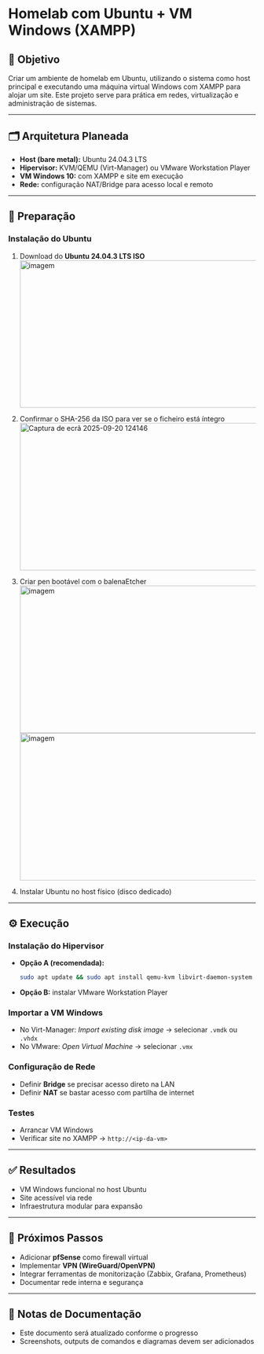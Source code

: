 # Homelab com Ubuntu + VM Windows (XAMPP)

## 📌 Objetivo

Criar um ambiente de homelab em Ubuntu, utilizando o sistema como host principal e executando uma máquina virtual Windows com XAMPP para alojar um site. Este projeto serve para prática em redes, virtualização e administração de sistemas.

---

## 🗂 Arquitetura Planeada

* **Host (bare metal):** Ubuntu 24.04.3 LTS
* **Hipervisor:** KVM/QEMU (Virt-Manager) ou VMware Workstation Player
* **VM Windows 10:** com XAMPP e site em execução
* **Rede:** configuração NAT/Bridge para acesso local e remoto

---

## 🔧 Preparação

### Instalação do Ubuntu

1. Download do **Ubuntu 24.04.3 LTS ISO**
   <img width="1000" height="300" alt="imagem" src="https://github.com/user-attachments/assets/a48f363b-f85b-4cb0-9dc1-65010b6e7c85" />

3. Confirmar o SHA-256 da ISO para ver se o ficheiro está íntegro
   <img width="1000" height="300" alt="Captura de ecrã 2025-09-20 124146" src="https://github.com/user-attachments/assets/44563947-1430-449d-929f-f4e918d640a0" />

4. Criar pen bootável com o balenaEtcher
   <img width="1000" height="300" alt="imagem" src="https://github.com/user-attachments/assets/2e7c188e-c2a9-4b2d-adc4-1fa88049cc79" />
   <img width="1000" height="300" alt="imagem" src="https://github.com/user-attachments/assets/2d98ca61-1a47-4397-aca2-828b4c80b5de" />


5. Instalar Ubuntu no host físico (disco dedicado)

---

## ⚙️ Execução

### Instalação do Hipervisor

* **Opção A (recomendada):**

  ```bash
  sudo apt update && sudo apt install qemu-kvm libvirt-daemon-system virt-manager -y
  ```
* **Opção B:** instalar VMware Workstation Player

### Importar a VM Windows

* No Virt-Manager: *Import existing disk image* → selecionar `.vmdk` ou `.vhdx`
* No VMware: *Open Virtual Machine* → selecionar `.vmx`

### Configuração de Rede

* Definir **Bridge** se precisar acesso direto na LAN
* Definir **NAT** se bastar acesso com partilha de internet

### Testes

* Arrancar VM Windows
* Verificar site no XAMPP → `http://<ip-da-vm>`

---

## ✅ Resultados

* VM Windows funcional no host Ubuntu
* Site acessível via rede
* Infraestrutura modular para expansão

---

## 🚀 Próximos Passos

* Adicionar **pfSense** como firewall virtual
* Implementar **VPN (WireGuard/OpenVPN)**
* Integrar ferramentas de monitorização (Zabbix, Grafana, Prometheus)
* Documentar rede interna e segurança

---

## 📖 Notas de Documentação

* Este documento será atualizado conforme o progresso
* Screenshots, outputs de comandos e diagramas devem ser adicionados

